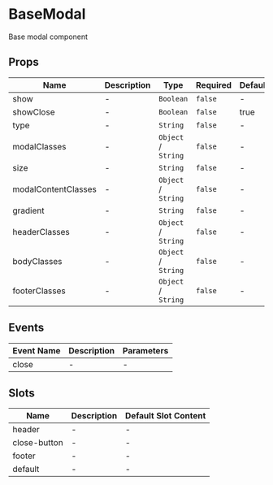 # BaseModal

Base modal component

## Props

<!-- @vuese:BaseModal:props:start -->
|Name|Description|Type|Required|Default|
|---|---|---|---|---|
|show|-|`Boolean`|`false`|-|
|showClose|-|`Boolean`|`false`|true|
|type|-|`String`|`false`|-|
|modalClasses|-|`Object` /  `String`|`false`|-|
|size|-|`String`|`false`|-|
|modalContentClasses|-|`Object` /  `String`|`false`|-|
|gradient|-|`String`|`false`|-|
|headerClasses|-|`Object` /  `String`|`false`|-|
|bodyClasses|-|`Object` /  `String`|`false`|-|
|footerClasses|-|`Object` /  `String`|`false`|-|

<!-- @vuese:BaseModal:props:end -->


## Events

<!-- @vuese:BaseModal:events:start -->
|Event Name|Description|Parameters|
|---|---|---|
|close|-|-|

<!-- @vuese:BaseModal:events:end -->


## Slots

<!-- @vuese:BaseModal:slots:start -->
|Name|Description|Default Slot Content|
|---|---|---|
|header|-|-|
|close-button|-|-|
|footer|-|-|
|default|-|-|

<!-- @vuese:BaseModal:slots:end -->


